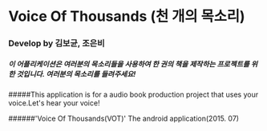 # Voice Of Thousands (천 개의 목소리)

### Develop by 김보균, 조은비

##### 이 어플리케이션은 여러분의 목소리들을  사용하여 한 권의 책을 제작하는 프로젝트를 위한 것입니다. 여러분의 목소리를 들려주세요!

#####This application is for a audio book production project that uses your voice.Let's hear your voice!

######'Voice Of Thousands(VOT)' The  android application(2015. 07)



